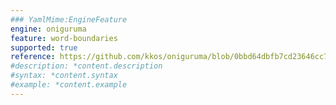 ```yaml
---
### YamlMime:EngineFeature
engine: oniguruma
feature: word-boundaries
supported: true
reference: https://github.com/kkos/oniguruma/blob/0bbd64dbfb7cd23646cc798470daa5223964cf5b/doc/RE#L176-L177
#description: *content.description
#syntax: *content.syntax
#example: *content.example
---
```

